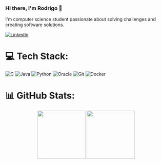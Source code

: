 ### Hi there, I'm Rodrigo 👋

I'm computer science student passionate about solving challenges and creating software solutions.

[![LinkedIn](https://img.shields.io/badge/LinkedIn-%230077B5.svg?logo=linkedin&logoColor=white)](https://www.linkedin.com/in/rc-marques/) 


# 💻 Tech Stack:
![C](https://img.shields.io/badge/c-%2300599C.svg?style=for-the-badge&logo=c&logoColor=white) ![Java](https://img.shields.io/badge/java-%23ED8B00.svg?style=for-the-badge&logo=openjdk&logoColor=white) ![Python](https://img.shields.io/badge/python-3670A0?style=for-the-badge&logo=python&logoColor=ffdd54) ![Oracle](https://img.shields.io/badge/Oracle-F80000?style=for-the-badge&logo=oracle&logoColor=white) ![Git](https://img.shields.io/badge/git-%23F05033.svg?style=for-the-badge&logo=git&logoColor=white) ![Docker](https://img.shields.io/badge/docker-%230db7ed.svg?style=for-the-badge&logo=docker&logoColor=white)
# 📊 GitHub Stats:
<p align="center">
  <img src="https://github-readme-streak-stats.herokuapp.com/?user=rodrigimix&theme=codeSTACKr&hide_border=false" height="150" />
  <img src="https://github-readme-stats.vercel.app/api/top-langs/?username=rodrigimix&theme=codeSTACKr&hide_border=false&include_all_commits=false&count_private=true&layout=compact" height="150" />
</p>


